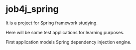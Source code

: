 # job4j_spring

It is a project for Spring framework studying.

Here will be some test applications for learning purposes.

First application models Spring dependency injection engine.
